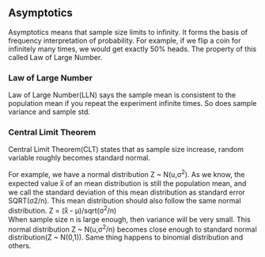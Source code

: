 ## Asymptotics
Asymptotics means that sample size limits to infinity. It forms the basis of frequency interpretation of probability. For example, if we flip a coin for infinitely many times, we would get exactly 50% heads. The property of this called Law of Large Number.


### Law of Large Number
Law of Large Number(LLN) says the sample mean is consistent to the population mean if you repeat the experiment infinite times. So does sample variance and sample std.

### Central Limit Theorem
Central Limit Theorem(CLT) states that as sample size increase, random variable roughly becomes standard normal. 

For example, we have a normal distribution Z ~ N(u,σ<sup>2</sup>). As we know, the expected value x̅ of an mean distribution is still the population mean, and we call the standard deviation of this mean distribution as standard error SQRT(σ2/n). This mean distribution should also follow the same normal distribution.
Z = (x̅ - μ)/sqrt(σ<sup>2</sup>/n)     
When sample size n is large enough, then variance will be very small. This normal distribution Z ~ N(u,σ<sup>2</sup>/n) becomes close enough to standard normal distribution(Z ~ N(0,1)). Same thing happens to binomial distribution and others.

